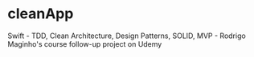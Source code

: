 # cleanApp
Swift - TDD, Clean Architecture, Design Patterns, SOLID, MVP - Rodrigo Maginho's course follow-up project on Udemy

